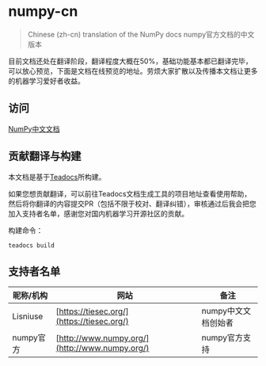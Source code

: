 # numpy-cn
> Chinese (zh-cn) translation of the NumPy docs
> numpy官方文档的中文版本

目前文档还处在翻译阶段，翻译程度大概在50%，基础功能基本都已翻译完毕，可以放心预览，下面是文档在线预览的地址。劳烦大家扩散以及传播本文档让更多的机器学习爱好者收益。

## 访问
[NumPy中文文档](http://numpy.org.cn/)

## 贡献翻译与构建

本文档是基于[Teadocs](https://github.com/lisniuse/teadocs)所构建。

如果您想贡献翻译，可以前往Teadocs文档生成工具的项目地址查看使用帮助，然后将你翻译的内容提交PR（包括不限于校对、翻译纠错），审核通过后我会把您加入支持者名单，感谢您对国内机器学习开源社区的贡献。

构建命令：
```
teadocs build
```

## 支持者名单
昵称/机构 | 网站 | 备注
---|---|---
Lisniuse | [https://tiesec.org/](https://tiesec.org/) | numpy中文文档创始者
numpy官方 | [http://www.numpy.org/](http://www.numpy.org/) | numpy官方支持